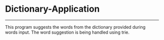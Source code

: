 # Dictionary-Application
--------
This program suggests the words from the dictionary provided during words input. The word suggestion is being handled using trie.

